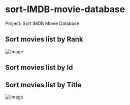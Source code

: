 # sort-IMDB-movie-database
Project: Sort IMDB Movie Database



## Sort movies list by Rank


![image](https://user-images.githubusercontent.com/51326421/101243410-9dc8b100-3732-11eb-96f0-2fc045ecd382.png)



## Sort movies list by Id



## Sort movies list by Title


![image](https://user-images.githubusercontent.com/51326421/101243731-c5207d80-3734-11eb-8172-578108336505.png)


